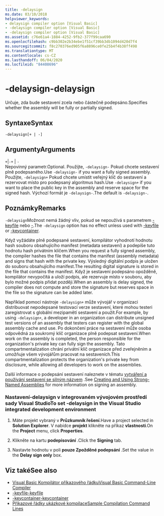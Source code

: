 ```yaml
---
title: -delaysign
ms.date: 03/10/2018
helpviewer_keywords:
- delaysign compiler option [Visual Basic]
- -delaysign compiler option [Visual Basic]
- -delaysign compiler option [Visual Basic]
ms.assetid: c76e61a4-1884-4252-9fb2-377f99caa690
ms.openlocfilehash: c9bb302e2b34ebe1f51cf39bb3db1094d420d7f4
ms.sourcegitcommit: f8c270376ed905f6a8896ce0fe25b4f4b38ff498
ms.translationtype: MT
ms.contentlocale: cs-CZ
ms.lasthandoff: 06/04/2020
ms.locfileid: "84408696"
---
```

# <a name="-delaysign"></a><span data-ttu-id="19b40-102">-delaysign</span><span class="sxs-lookup"><span data-stu-id="19b40-102">-delaysign</span></span>

<span data-ttu-id="19b40-103">Určuje, zda bude sestavení zcela nebo částečně podepsáno.</span><span class="sxs-lookup"><span data-stu-id="19b40-103">Specifies whether the assembly will be fully or partially signed.</span></span>

## <a name="syntax"></a><span data-ttu-id="19b40-104">Syntaxe</span><span class="sxs-lookup"><span data-stu-id="19b40-104">Syntax</span></span>

```console
-delaysign[+ | -]
```

## <a name="arguments"></a><span data-ttu-id="19b40-105">Argumenty</span><span class="sxs-lookup"><span data-stu-id="19b40-105">Arguments</span></span>

<span data-ttu-id="19b40-106">`+`&#124;`-`</span><span class="sxs-lookup"><span data-stu-id="19b40-106">`+` &#124; `-`</span></span>  
<span data-ttu-id="19b40-107">Nepovinný parametr.</span><span class="sxs-lookup"><span data-stu-id="19b40-107">Optional.</span></span> <span data-ttu-id="19b40-108">Použijte, `-delaysign-` Pokud chcete sestavení plně podepsaného.</span><span class="sxs-lookup"><span data-stu-id="19b40-108">Use `-delaysign-` if you want a fully signed assembly.</span></span> <span data-ttu-id="19b40-109">Použijte, `-delaysign+` Pokud chcete umístit veřejný klíč do sestavení a rezervovat místo pro podepsaný algoritmus hash.</span><span class="sxs-lookup"><span data-stu-id="19b40-109">Use `-delaysign+` if you want to place the public key in the assembly and reserve space for the signed hash.</span></span> <span data-ttu-id="19b40-110">Výchozí formát je `-delaysign-`.</span><span class="sxs-lookup"><span data-stu-id="19b40-110">The default is `-delaysign-`.</span></span>

## <a name="remarks"></a><span data-ttu-id="19b40-111">Poznámky</span><span class="sxs-lookup"><span data-stu-id="19b40-111">Remarks</span></span>

<span data-ttu-id="19b40-112">`-delaysign`Možnost nemá žádný vliv, pokud se nepoužívá s parametrem [-keyfile](keyfile.md) nebo [-](keycontainer.md).</span><span class="sxs-lookup"><span data-stu-id="19b40-112">The `-delaysign` option has no effect unless used with [-keyfile](keyfile.md) or [-keycontainer](keycontainer.md).</span></span>

<span data-ttu-id="19b40-113">Když vyžádáte plně podepsané sestavení, kompilátor vyhodnotí hodnotu hash souboru obsahujícího manifest (metadata sestavení) a podepíše tuto hodnotu hash privátním klíčem.</span><span class="sxs-lookup"><span data-stu-id="19b40-113">When you request a fully signed assembly, the compiler hashes the file that contains the manifest (assembly metadata) and signs that hash with the private key.</span></span> <span data-ttu-id="19b40-114">Výsledný digitální podpis je uložen do souboru obsahujícího manifest.</span><span class="sxs-lookup"><span data-stu-id="19b40-114">The resulting digital signature is stored in the file that contains the manifest.</span></span> <span data-ttu-id="19b40-115">Když je sestavení podepsáno opožděně, kompilátor nevypočítá a uloží podpis, ale rezervuje místo v souboru, aby bylo možné podpis přidat později.</span><span class="sxs-lookup"><span data-stu-id="19b40-115">When an assembly is delay signed, the compiler does not compute and store the signature but reserves space in the file so the signature can be added later.</span></span>

<span data-ttu-id="19b40-116">Například pomocí nástroje `-delaysign+` může vývojář v organizaci distribuovat nepodepsané testovací verze sestavení, které mohou testeri zaregistrovat s globální mezipamětí sestavení a použít.</span><span class="sxs-lookup"><span data-stu-id="19b40-116">For example, by using `-delaysign+`, a developer in an organization can distribute unsigned test versions of an assembly that testers can register with the global assembly cache and use.</span></span> <span data-ttu-id="19b40-117">Po dokončení práce na sestavení může osoba odpovědná za soukromý klíč organizace plně podepsat sestavení.</span><span class="sxs-lookup"><span data-stu-id="19b40-117">When work on the assembly is completed, the person responsible for the organization's private key can fully sign the assembly.</span></span> <span data-ttu-id="19b40-118">Tato compartmentalization chrání privátní klíč organizace před zveřejněním a umožňuje všem vývojářům pracovat na sestaveních.</span><span class="sxs-lookup"><span data-stu-id="19b40-118">This compartmentalization protects the organization's private key from disclosure, while allowing all developers to work on the assemblies.</span></span>

<span data-ttu-id="19b40-119">Další informace o podepsání sestavení naleznete v tématu [vytváření a používání sestavení se silným názvem](../../../standard/assembly/create-use-strong-named.md) .</span><span class="sxs-lookup"><span data-stu-id="19b40-119">See [Creating and Using Strong-Named Assemblies](../../../standard/assembly/create-use-strong-named.md) for more information on signing an assembly.</span></span>

### <a name="to-set--delaysign-in-the-visual-studio-integrated-development-environment"></a><span data-ttu-id="19b40-120">Nastavení-delaysign v integrovaném vývojovém prostředí sady Visual Studio</span><span class="sxs-lookup"><span data-stu-id="19b40-120">To set -delaysign in the Visual Studio integrated development environment</span></span>

1. <span data-ttu-id="19b40-121">Máte projekt vybraný v **Průzkumník řešení**.</span><span class="sxs-lookup"><span data-stu-id="19b40-121">Have a project selected in **Solution Explorer**.</span></span> <span data-ttu-id="19b40-122">V nabídce **projekt** klikněte na příkaz **vlastnosti**.</span><span class="sxs-lookup"><span data-stu-id="19b40-122">On the **Project** menu, click **Properties**.</span></span>

2. <span data-ttu-id="19b40-123">Klikněte na kartu **podepisování** .</span><span class="sxs-lookup"><span data-stu-id="19b40-123">Click the **Signing** tab.</span></span>

3. <span data-ttu-id="19b40-124">Nastavte hodnotu v poli **pouze Zpožděné podepsání** .</span><span class="sxs-lookup"><span data-stu-id="19b40-124">Set the value in the **Delay sign only** box.</span></span>

## <a name="see-also"></a><span data-ttu-id="19b40-125">Viz také</span><span class="sxs-lookup"><span data-stu-id="19b40-125">See also</span></span>

- [<span data-ttu-id="19b40-126">Visual Basic Kompilátor příkazového řádku</span><span class="sxs-lookup"><span data-stu-id="19b40-126">Visual Basic Command-Line Compiler</span></span>](index.md)
- [<span data-ttu-id="19b40-127">-keyfile</span><span class="sxs-lookup"><span data-stu-id="19b40-127">-keyfile</span></span>](keyfile.md)
- [<span data-ttu-id="19b40-128">-keycontainer</span><span class="sxs-lookup"><span data-stu-id="19b40-128">-keycontainer</span></span>](keycontainer.md)
- [<span data-ttu-id="19b40-129">Příkazové řádky ukázkové kompilace</span><span class="sxs-lookup"><span data-stu-id="19b40-129">Sample Compilation Command Lines</span></span>](sample-compilation-command-lines.md)
